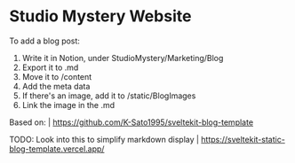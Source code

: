 # Studio Mystery Website

To add a blog post:

1. Write it in Notion, under StudioMystery/Marketing/Blog
2. Export it to .md
3. Move it to /content
4. Add the meta data
5. If there's an image, add it to /static/BlogImages
6. Link the image in the .md

Based on: | https://github.com/K-Sato1995/sveltekit-blog-template

TODO: Look into this to simplify markdown display | https://sveltekit-static-blog-template.vercel.app/
